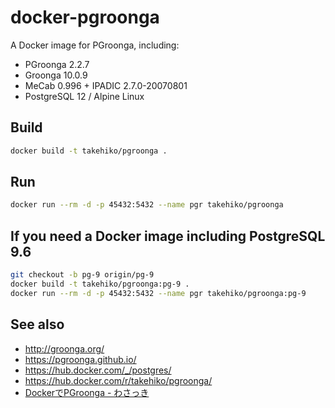 # docker-pgroonga

A Docker image for PGroonga, including:

- PGroonga 2.2.7
- Groonga 10.0.9
- MeCab 0.996 + IPADIC 2.7.0-20070801
- PostgreSQL 12 / Alpine Linux

## Build

```sh
docker build -t takehiko/pgroonga .
```

## Run

```sh
docker run --rm -d -p 45432:5432 --name pgr takehiko/pgroonga
```

## If you need a Docker image including PostgreSQL 9.6

```sh
git checkout -b pg-9 origin/pg-9
docker build -t takehiko/pgroonga:pg-9 .
docker run --rm -d -p 45432:5432 --name pgr takehiko/pgroonga:pg-9
```

## See also

- http://groonga.org/
- https://pgroonga.github.io/
- https://hub.docker.com/_/postgres/
- https://hub.docker.com/r/takehiko/pgroonga/
- [DockerでPGroonga - わさっき](https://takehikom.hateblo.jp/entry/20180130/1517314577)
